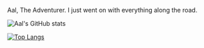 Aal, The Adventurer.
I just went on with everything along the road.

![Aal's GitHub stats](https://github-readme-stats.vercel.app/api?username=altela&count_private=true&theme=github_dark&hide_border=true&show_icons=true&include_all_commits=true&custom_title=Quest%20Stats)

[![Top Langs](https://github-readme-stats.vercel.app/api/top-langs/?username=altela&layout=compact&theme=github_dark&hide_border=true&custom_title=Dragon%20%Words%20I%20Speak)](https://github.com/anuraghazra/github-readme-stats)
